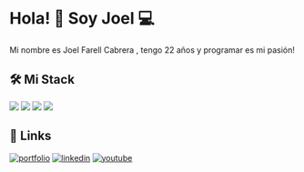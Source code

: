 
# Hola! 👋 Soy Joel 💻
Mi nombre es Joel Farell Cabrera , tengo 22 años y programar es mi pasión!
## 🛠 Mi Stack 

![](https://img.shields.io/badge/laravel-535353?style=for-the-badge&logo=laravel&logoColor=red)
![](https://img.shields.io/badge/vue-535353?style=for-the-badge&logo=vue.js&logoColor=8CFF59)
![](https://img.shields.io/badge/Tailwind-535353?style=for-the-badge&logo=tailwindcss&logoColor=blue)
![](https://img.shields.io/badge/python-535353?style=for-the-badge&logo=python&logoColor=blue)

## 🔗 Links
[![portfolio](https://img.shields.io/badge/my_portfolio-000?style=for-the-badge&logo=ko-fi&logoColor=white)](https://www.joelfarell.me/)
[![linkedin](https://img.shields.io/badge/linkedin-0A66C2?style=for-the-badge&logo=linkedin&logoColor=white)](https://www.linkedin.com/in/joel-farell-cabrera/)
[![youtube](https://img.shields.io/badge/youtube-FC2D00?style=for-the-badge&logo=youtube&logoColor=white)](https://www.youtube.com/channel/UCq1IkQMejvGt10KG1KPofKQ)

